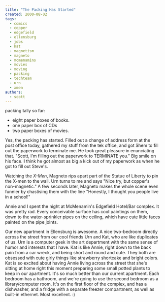 ```yaml
---
title: "The Packing Has Started"
created: 2000-08-02
tags: 
  - comics
  - copper
  - edgefield
  - ellensburg
  - jobs
  - kat
  - magnetism
  - magneto
  - mcmenamins
  - movies
  - moving
  - packing
  - techteam
  - urn
  - xmen
authors: 
  - scott
---
```


packing tally so far:

- eight paper boxes of books.
- one paper box of CDs
- two paper boxes of movies.

Yes, the packing has started. Filled out a change of address form at the post office today, gathered my stuff from the tek office, and got Shem to fill out the paperwork to terminate me. He took great pleasure in enunciating that. "Scott, I'm filling out the paperwork to TERMINATE you." Big smile on his face. I think he got almost as big a kick out of my paperwork as when he got to fill out Steve's.

Watching the _X-Men_, Magneto rips apart part of the Statue of Liberty to pin the X-men to the wall. Urn turns to me and says "Nice try, but copper's non-magnetic." A few seconds later, Magneto makes the whole scene even funnier by chastising them with the line "Honestly, I thought you people live in a school!"

Annie and I spent the night at McMenamin's Edgefield Hotel/Bar complex. It was pretty rad. Every conceivable surface has cool paintings on them, down to the water-sprinkler pipes on the ceiling, which have cute little faces painted on the pipe joints.

Our new apartment in Ellensburg is awesome. A nice two-bedroom directly across the street from our cool friends Urn and Kat, who are like duplicates of us. Urn is a computer geek in the art department with the same sense of humor and interests that I have. Kat is like Annie, right down to the back pain from a car wreck, and being short and round and cute. They both are obsessed with cute girly things like strawberry shortcake and bright colors. Kat is so excited about having Annie living across the street that she's sitting at home right this moment preparing some small potted plants to keep in our apartment. It's so much better than our current apartment. Each bedroom has a bathroom, and we're going to use the second bedroom as a library/computer room. It's on the first floor of the complex, and has a dishwasher, and a fridge with a separate freezer compartment, as well as built-in ethernet. Most excellent. :)
